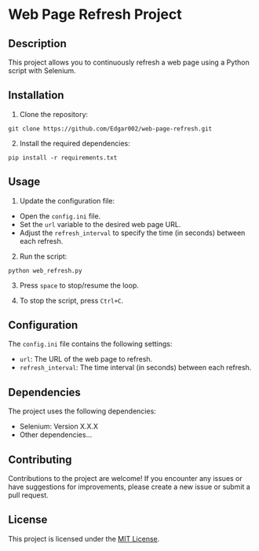 # Web Page Refresh Project

## Description

This project allows you to continuously refresh a web page using a Python script with Selenium.

## Installation

1. Clone the repository:

```
git clone https://github.com/Edgar002/web-page-refresh.git
```

2. Install the required dependencies:

```
pip install -r requirements.txt
```

## Usage

1. Update the configuration file:

- Open the `config.ini` file.
- Set the `url` variable to the desired web page URL.
- Adjust the `refresh_interval` to specify the time (in seconds) between each refresh.

2. Run the script:

```
python web_refresh.py
```

3. Press `space` to stop/resume the loop. 

4. To stop the script, press `Ctrl+C`.

## Configuration

The `config.ini` file contains the following settings:

- `url`: The URL of the web page to refresh.
- `refresh_interval`: The time interval (in seconds) between each refresh.

## Dependencies

The project uses the following dependencies:

- Selenium: Version X.X.X
- Other dependencies...

## Contributing

Contributions to the project are welcome! If you encounter any issues or have suggestions for improvements, please create a new issue or submit a pull request.

## License

This project is licensed under the [MIT License](LICENSE).

